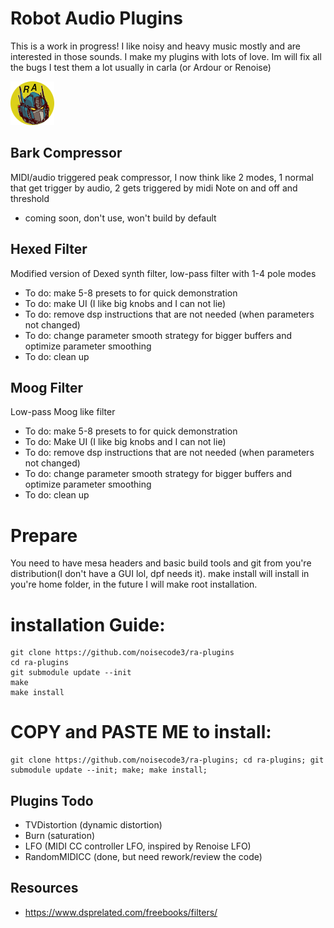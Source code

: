 # Robot Audio Plugins
This is a work in progress! I like noisy and heavy music mostly and are interested in those sounds. I make my plugins with lots of love.
Im will fix all the bugs I test them a lot usually in carla (or Ardour or Renoise)

![screenshot](https://raw.githubusercontent.com/noisecode3/ra-plugins/main/extra/RobotAudioLogoTransparent.png "Beta Logo")

## Bark Compressor
MIDI/audio triggered peak compressor, I now think like 2 modes, 1 normal that get trigger by audio, 2 gets triggered by midi Note on and off and threshold

 - coming soon, don't use, won't build by default

## Hexed Filter
Modified version of Dexed synth filter, low-pass filter with 1-4 pole modes

 - To do: make 5-8 presets to for quick demonstration
 - To do: make UI (I like big knobs and I can not lie)
 - To do: remove dsp instructions that are not needed (when parameters not changed)
 - To do: change parameter smooth strategy for bigger buffers and optimize parameter smoothing
 - To do: clean up

## Moog Filter
Low-pass Moog like filter

 - To do: make 5-8 presets to for quick demonstration
 - To do: Make UI (I like big knobs and I can not lie)
 - To do: remove dsp instructions that are not needed (when parameters not changed)
 - To do: change parameter smooth strategy for bigger buffers and optimize parameter smoothing
 - To do: clean up


# Prepare
You need to have mesa headers and basic build tools and git from you're distribution(I don't have a GUI lol, dpf needs it).
make install will install in you're home folder, in the future I will make root installation.

installation Guide:
=============

    git clone https://github.com/noisecode3/ra-plugins
    cd ra-plugins
    git submodule update --init
    make
    make install

COPY and PASTE ME to install:
=============

    git clone https://github.com/noisecode3/ra-plugins; cd ra-plugins; git submodule update --init; make; make install;

## Plugins Todo
 - TVDistortion (dynamic distortion)
 - Burn (saturation)
 - LFO (MIDI CC controller LFO, inspired by Renoise LFO)
 - RandomMIDICC (done, but need rework/review the code)

## Resources
 - https://www.dsprelated.com/freebooks/filters/